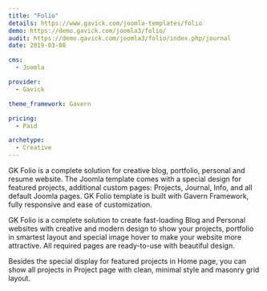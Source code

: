 ```yaml
---
title: "Folio"
details: https://www.gavick.com/joomla-templates/folio
demo: https://demo.gavick.com/joomla3/folio/
audit: https://demo.gavick.com/joomla3/folio/index.php/journal
date: 2019-03-08

cms: 
  - Joomla

provider:
  - Gavick

theme_framework: Gavern

pricing:
  - Paid

archetype:
  - Creative
---
```


GK Folio is a complete solution for creative blog, portfolio, personal and resume website. The Joomla template comes with a special design for featured projects, additional custom pages: Projects, Journal, Info, and all default Joomla pages. GK Folio template is built with Gavern Framework, fully responsive and ease of customization.

GK Folio is a complete solution to create fast-loading Blog and Personal websites with creative and modern design to show your projects, portfolio in smartest layout and special image hover to make your website more attractive. All required pages are ready-to-use with beautiful design.

Besides the special display for featured projects in Home page, you can show all projects in Project page with clean, minimal style and masonry grid layout.
